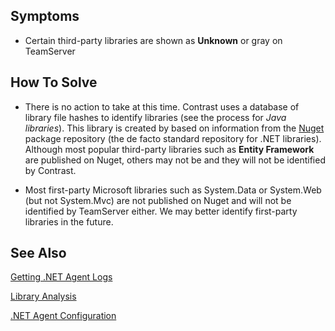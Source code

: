 <!--
title: "TeamServer Does Not Recognize Third Party .NET Libraries"
description: "Troubleshooting guide for .NET agent issues"
tags: "libraries troubleshooting agent .Net"
-->


## Symptoms

* Certain third-party libraries are shown as **Unknown** or gray on TeamServer

## How To Solve

* There is no action to take at this time. Contrast uses a database of library file hashes to identify libraries (see the process for *Java libraries*).  This library is created by based on information from the [Nuget](https://www.nuget.org/) package repository (the de facto standard repository for .NET libraries).  Although most popular third-party libraries such as **Entity Framework** are  published on Nuget, others may not be and they will not be identified by Contrast.  

* Most first-party Microsoft libraries such as System.Data or System.Web (but not System.Mvc) are not published on Nuget and will not be identified by TeamServer either.  We may better identify first-party libraries in the future.


## See Also

[Getting .NET Agent Logs](user_netinstall.html#logs)

[Library Analysis](user_tsguidelib.html#analysis)

[.NET Agent Configuration](user_netconfig.html#config)


